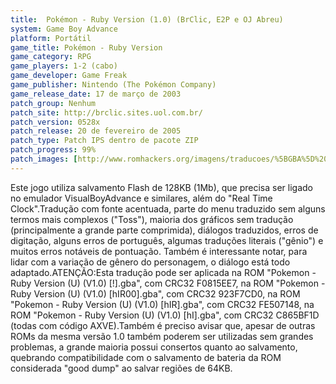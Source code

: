 ```yaml
---
title:  Pokémon - Ruby Version (1.0) (BrClic, E2P e OJ Abreu)
system: Game Boy Advance
platform: Portátil
game_title: Pokémon - Ruby Version
game_category: RPG
game_players: 1-2 (cabo)
game_developer: Game Freak
game_publisher: Nintendo (The Pokémon Company)
game_release_date: 17 de março de 2003
patch_group: Nenhum
patch_site: http://brclic.sites.uol.com.br/
patch_version: 0528x
patch_release: 20 de fevereiro de 2005
patch_type: Patch IPS dentro de pacote ZIP
patch_progress: 99%
patch_images: [http://www.romhackers.org/imagens/traducoes/%5BGBA%5D%20Pok%C3%A9mon%20-%20Ruby%20Version%20-%20BrClic%20-%201.png,http://www.romhackers.org/imagens/traducoes/%5BGBA%5D%20Pok%C3%A9mon%20-%20Ruby%20Version%20-%20BrClic%20-%202.png,http://www.romhackers.org/imagens/traducoes/%5BGBA%5D%20Pok%C3%A9mon%20-%20Ruby%20Version%20-%20BrClic%20-%203.png]
---
```

Este jogo utiliza salvamento Flash de 128KB (1Mb), que precisa ser ligado no emulador VisualBoyAdvance e similares, além do "Real Time Clock".Tradução com fonte acentuada, parte do menu traduzido sem alguns termos mais complexos ("Toss"), maioria dos gráficos sem tradução (principalmente a grande parte comprimida), diálogos traduzidos, erros de digitação, alguns erros de português, algumas traduções literais ("gênio") e muitos erros notáveis de pontuação. Também é interessante notar, para lidar com a variação de gênero do personagem, o diálogo está todo adaptado.ATENÇÃO:Esta tradução pode ser aplicada na ROM "Pokemon - Ruby Version (U) (V1.0) [!].gba", com CRC32 F0815EE7, na ROM "Pokemon - Ruby Version (U) (V1.0) [hIR00].gba", com CRC32 923F7CD0, na ROM "Pokemon - Ruby Version (U) (V1.0) [hIR].gba", com CRC32 FE507148, na ROM "Pokemon - Ruby Version (U) (V1.0) [hI].gba", com CRC32 C865BF1D (todas com código AXVE).Também é preciso avisar que, apesar de outras ROMs da mesma versão 1.0 também poderem ser utilizadas sem grandes problemas, a grande maioria possui consertos quanto ao salvamento, quebrando compatibilidade com o salvamento de bateria da ROM considerada "good dump" ao salvar regiões de 64KB.